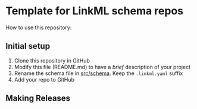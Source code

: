 # Template for LinkML schema repos

How to use this repository:

## Initial setup

 1. Clone this repository in GitHub
 2. Modify this file (README.md) to have a *brief* description of your project
 3. Rename the schema file in [src/schema](src/schema). Keep the `.linkml.yaml` suffix
 4. Add your repo to GitHub

## Making Releases

